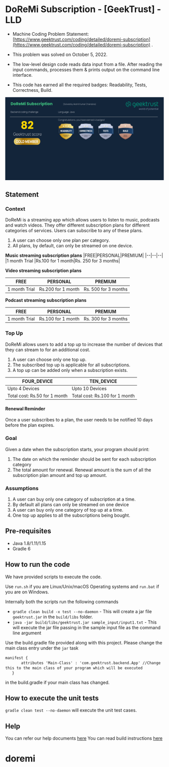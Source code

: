 # DoReMi Subscription - [GeekTrust] - LLD 
-   Machine Coding Problem Statement:  [https://www.geektrust.com/coding/detailed/doremi-subscription](https://www.geektrust.com/coding/detailed/doremi-subscription)  .
    
-   This problem was solved on October 5, 2022.
    
-   The low-level design code reads data input from a file. After reading the input commands, processes them & prints output on the command line interface.
    
-   This code has earned all the required badges: Readability, Tests, Correctness, Build.

![enter image description here](https://raw.githubusercontent.com/axitchandora/Personal-Stuff/main/Images/geektrust-doremi-subscription.png)

## Statement
### Context
DoReMi is a streaming app which allows users to listen to music, podcasts and watch videos. They offer different subscription plans for different categories of services. Users can subscribe to any of these plans.
1. A user can choose only one plan per category.
2. All plans, by default, can only be streamed on one device.

**Music streaming subscription plans**
|FREE|PERSONAL|PREMIUM|
|--|--|--|
|1 month Trial |Rs.100 for 1 month|Rs. 250 for 3 months|

**Video streaming subscription plans**

|FREE|PERSONAL|PREMIUM|
|--|--|--|
|1 month Trial |Rs.200 for 1 month|Rs. 500 for 3 months|

**Podcast streaming subscription plans**

|FREE|PERSONAL|PREMIUM|
|--|--|--|
|1 month Trial|Rs.100 for 1 month|Rs. 300 for 3 months|

### Top Up

DoReMi allows users to add a top up to increase the number of devices that they can stream to for an additional cost.
1. A user can choose only one top up.
2. The subscribed top up is applicable for all subscriptions.
3. A top up can be added only when a subscription exists.

|FOUR_DEVICE|TEN_DEVICE|
|--|--|
|Upto 4 Devices|Upto 10 Devices|
|Total cost: Rs.50 for 1 month|Total cost: Rs.100 for 1 month|

#### Renewal Reminder
Once a user subscribes to a plan, the user needs to be notified 10 days before the plan expires.

### Goal

Given a date when the subscription starts, your program should print:

1. The date on which the reminder should be sent for each subscription category
2. The total amount for renewal. Renewal amount is the sum of all the subscription plan amount and top up amount.

### Assumptions
1. A user can buy only one category of subscription at a time.
2. By default all plans can only be streamed on one device
3. A user can buy only one category of top up at a time.
4.  One top up applies to all the subscriptions being bought.

## Pre-requisites
* Java 1.8/1.11/1.15
* Gradle 6

## How to run the code

We have provided scripts to execute the code. 

Use `run.sh` if you are Linux/Unix/macOS Operating systems and `run.bat` if you are on Windows.

Internally both the scripts run the following commands 

 * `gradle clean build -x test --no-daemon` - This will create a jar file `geektrust.jar` in the `build/libs` folder.
 * `java -jar build/libs/geektrust.jar sample_input/input1.txt` - This will execute the jar file passing in the sample input file as the command line argument

 Use the build.gradle file provided along with this project. Please change the main class entry under the `jar` task

 ```
 manifest {
        attributes 'Main-Class' : 'com.geektrust.backend.App' //Change this to the main class of your program which will be executed
    }
```
in the build.gradle if your main class has changed.

 ## How to execute the unit tests

 `gradle clean test --no-daemon` will execute the unit test cases.

## Help

You can refer our help documents [here](https://help.geektrust.in)
You can read build instructions [here](https://github.com/geektrust/coding-problem-artefacts/tree/master/Java)
# doremi
